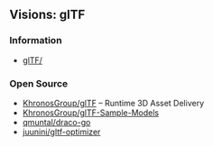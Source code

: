 ## Visions: glTF


### Information
- [glTF/](https://kcoley.github.io/glTF/)


### Open Source
- [KhronosGroup/glTF](https://github.com/KhronosGroup/glTF) – Runtime 3D Asset Delivery
- [KhronosGroup/glTF-Sample-Models](https://github.com/KhronosGroup/glTF-Sample-Models)
- [qmuntal/draco-go](https://github.com/qmuntal/draco-go)
- [juunini/gltf-optimizer](https://github.com/juunini/gltf-optimizer) 

